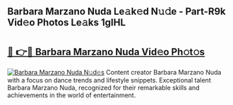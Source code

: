 ## Barbara Marzano Nuda Le𝚊k𝚎d N𝚞𝚍e - Part-R9k Vid𝚎o Photos Le𝚊ks 1gIHL

# <h2><a href="http://fbg0rmo.evod.top/?m=Barbara+Marzano+Nuda">🔗 👉🔴 Barbara Marzano Nuda Vid𝚎o Ph𝚘t𝚘s</a></h2>

[![Barbara Marzano Nuda N𝚞d𝚎s](https://i.imgur.com/8V9OHl7.gif)](http://fbg0rmo.evod.top/?m=Barbara+Marzano+Nuda)
Content creator Barbara Marzano Nuda with a focus on dance trends and lifestyle snippets. Exceptional talent Barbara Marzano Nuda, recognized for their remarkable skills and achievements in the world of entertainment. 
